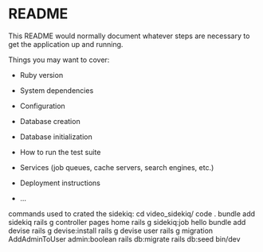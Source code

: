 # README

This README would normally document whatever steps are necessary to get the
application up and running.

Things you may want to cover:

* Ruby version

* System dependencies

* Configuration

* Database creation

* Database initialization

* How to run the test suite

* Services (job queues, cache servers, search engines, etc.)

* Deployment instructions

* ...



commands used to crated the sidekiq:
cd video_sidekiq/
code .
bundle add sidekiq
rails g controller pages home
rails g sidekiq:job hello
bundle add devise
rails g devise:install
rails g devise user
rails g migration AddAdminToUser admin:boolean
rails db:migrate
rails db:seed
bin/dev
